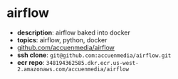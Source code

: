 # airflow

- **description**: airflow baked into docker
- **topics**: airflow, python, docker
- [github.com/accuenmedia/airflow](https://github.com/accuenmedia/airflow)
- **ssh clone**: `git@github.com:accuenmedia/airflow.git`
- **ecr repo**: `348194362585.dkr.ecr.us-west-2.amazonaws.com/accuenmedia/airflow`